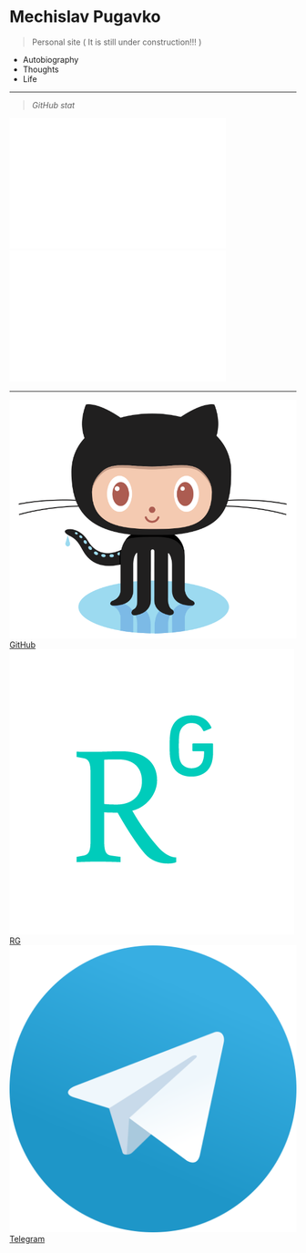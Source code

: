 <!-- _coverpage.md -->

<!--![logo](_media/icon.svg) --> 


# Mechislav Pugavko

> Personal site ( It is still under construction!!! )

- Autobiography
- Thoughts
- Life
___
> _GitHub stat_

<html>
<body>
 <img src="__media/icons/overview.svg" width="380" height="230">

 <img src="__media/icons/languages.svg" width="380" height="230">
</body>

</html>


<!---![stats](__media/icons/languages.svg ':size=70%')--->

___
![logo](__media/icons/Octocat.png ':size=4%') [GitHub](https://github.com/Pugavkomm)
![rg](__media/icons/rg.png ':size=4%') [RG](https://www.researchgate.net/profile/Mechislav-Pugavko)
![tg](__media/icons/Telegram.png ':size=4%') [Telegram](https://t.me/Mechislav)
<!---![vk](__media/icons/vk.svg ':size=4%') [VK](https://vk.com/mechislavp)!--->
